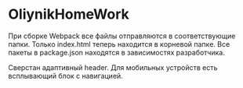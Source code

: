 # OliynikHomeWork
При сборке Webpack все файлы отправляются в соответствующие папки. Только index.html теперь находится в корневой папке.
Все пакеты в package.json находятся в зависимостях разработчика.

Сверстан адаптивный header. Для мобильных устройств есть всплывающий блок с навигацией. 
